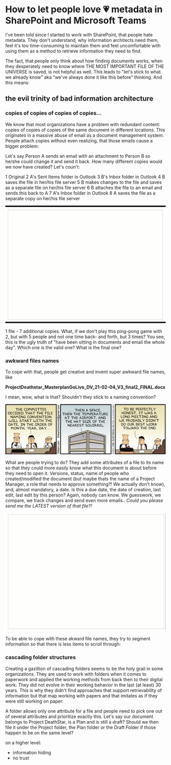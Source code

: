 # How to let people love 💗 metadata in SharePoint and Microsoft Teams

I've been told since I started to work with SharePoint, that people hate metadata. They don't understand, why information architects need them, feel it's too time-consuming to maintain them and feel uncomfortable with using them as a method to retrieve information they need to find. 

The fact, that people only think about how finding documents works, when they desperately need to know where THE MOST IMPORTANT FILE OF THE UNIVERSE is saved, is not helpful as well. This leads to "let's stick to what we already know" aka "we've always done it like this before" thinking. And this means: 

## the evil trinity of bad information architecture

### copies of copies of copies of copies...

We know that most organizations have a problem with redundant content: copies of copies of copies of the same document in different locations. This originates in a massive abuse of email as a document management system. People attach copies without even realizing, that those emails cause a bigger problem: 

Let's say Person A sends an email with an attachment to Person B so he/she could change it and send it back. How many different copies would we now have created? Let's coun't: 

1 Original
2 A's Sent Items folder in Outlook
3 B's Inbox folder in Outlook
4 B saves the file in her/his file server
5 B makes changes to the file and saves as a separate file on her/his file server
6 B attaches the file to an email and sends this back to A
7 A's Inbox folder in Outlook
8 A saves the file as a separate copy on her/his file server

![sending copies of copies](https://github.com/LuiseFreese/blog/blob/main/media/copies.gif)

1 file - 7 additional copies.  What, if we don't play this ping-pong game with 2, but with 5 people and not one time back- and forth, but 3 times? You see, this is the ugly truth of "have been sitting in documents and email the whole day". Which one is the valid one? What is the final one? 

### awkward files names

To cope with that, people get creative and invent super awkward file names, like

**ProjectDeathstar_MasterplanGoLive_DV_21-02-04_V3_final2_FINAL.docx**

I mean, wow, what is that? Shouldn't they stick to a naming convention? 

![naming convention Dilbert](https://github.com/LuiseFreese/blog/blob/main/media/AML-25602_577155_mutable_color.gif)

What are people trying to do? They add some attributes of a file to its name so that they could more easily know what this document is about before they need to open it. Versions, status, name of people who created/modified the document (but maybe thats the name of a Project Manager, a role that needs to approve something?! We actually don't know), and, almost mandatory, a date. Is this a due date, the date of creation, last edit, last edit by this person? Again, nobody can know. We guesswork, we compare, we track changes and send even more emails.. *Could you please send me the LATEST version of that file?!*

![awkward file name contains metadata](https://github.com/LuiseFreese/blog/blob/main/media/metadata.gif)

To be able to cope with these akward file names, they try to segment information so that there is less items to scroll through:

### cascading folder structures

Creating a gazillion of cascading folders seems to be the holy grail in some organizations. They are used to work with folders when it comes to paperwork and applied the working methods from back then to their digital work. They did not evolve in their working behavior in the last (at least) 30 years. This is why they didn't find approaches that support retrievability of information but that map working with papers and that imitates as if they were still working on paper: 

A folder allows only one attribute for a file and people need to pick one out of several attributes and prioritize exactly this. Let's say our document belongs to Project DeathStar, is a Plan and is still a draft? Should we then file it under the Project folder, the Plan folder or the Draft Folder if those happen to be on the same level? 





on a higher level:

* information hiding
* no trust






